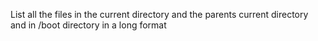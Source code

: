 List all the files in the current directory and the parents current directory and in /boot directory in a long format
